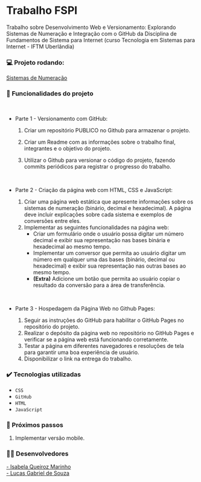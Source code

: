 # Trabalho FSPI

Trabalho sobre Desenvolvimento Web e Versionamento: Explorando Sistemas de Numeração e Integração com o GitHub da Disciplina de Fundamentos de Sistema para Internet (curso Tecnologia em Sistemas para Internet - IFTM Uberlândia)

### :computer: Projeto rodando: 
<a href="https://isabelaqm.github.io/trabalhoFSPI/index.html">Sistemas de Numeração</a> 
### 🔨 Funcionalidades do projeto
<br>

  - Parte 1 - Versionamento com GitHub:

      1. Criar um repositório PUBLICO no Github para armazenar o projeto.
   
      2. Criar um Readme com  as informações sobre o trabalho final, integrantes e o objetivo do projeto.
   
      3. Utilizar o Github para versionar o código do projeto, fazendo commits periódicos para registrar o progresso do trabalho.
   <br>
   
- Parte 2 - Criação da página web com HTML, CSS e JavaScript:

    1. Criar uma página web estática que apresente informações sobre os sistemas de numeração (binário, decimal e
hexadecimal). A página deve incluir explicações sobre cada sistema e exemplos de conversões entre eles.
    2. Implementar as seguintes funcionalidades na página web:
         - Criar um formulário onde o usuário possa digitar um número decimal e exibir sua representação nas bases binária
e hexadecimal ao mesmo tempo.
          - Implementar um conversor que permita ao usuário digitar um número em qualquer uma das bases (binário,
decimal ou hexadecimal) e exibir sua representação nas outras bases ao mesmo tempo.
          - <b>(Extra)</b> Adicione um botão que permita ao usuário copiar o resultado da conversão para a área de transferência.
<br>
  
  - Parte 3 - Hospedagem da Página Web no Github Pages:
    
    1. Seguir as instruções do GitHub para habilitar o GitHub Pages no repositório do projeto.
    2. Realizar o depósito da página web no repositório no GitHub Pages e verificar se a página web está funcionando corretamente.
    3. Testar a página em diferentes navegadores e resoluções de tela para garantir uma boa experiência de usuário.
    4. Disponibilizar o link na entrega do trabalho.


### ✔️ Tecnologias utilizadas

- ``CSS``
- ``GitHub``
- ``HTML``
- ``JavaScript``

### :notebook_with_decorative_cover: Próximos passos
 1) Implementar versão mobile.
    
### :woman_technologist: Desenvolvedores

<a href="https://github.com/IsabelaQM"> - Isabela Queiroz Marinho</a>
<br>
<a href="https://github.com/Lucsgabel"> - Lucas Gabriel de Souza</a>

